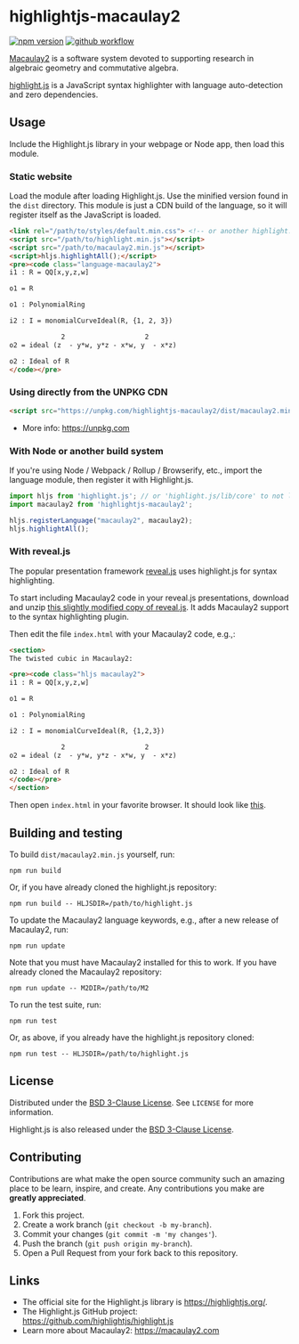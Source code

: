 # highlightjs-macaulay2

[![npm version](https://badge.fury.io/js/highlightjs-macaulay2.svg)](
https://badge.fury.io/js/highlightjs-macaulay2)
[![github workflow](
https://github.com/d-torrance/highlightjs-macaulay2/actions/workflows/build.yml/badge.svg)](https://github.com/d-torrance/highlightjs-macaulay2/actions/workflows/build.yml)

[Macaulay2](https://macaulay2.com) is a
software system devoted to supporting research in algebraic geometry
and commutative algebra.

[highlight.js](https://highlightjs.org/) is a JavaScript syntax
highlighter with language auto-detection and zero dependencies.

## Usage

Include the Highlight.js library in your webpage or Node app, then load this module.

### Static website

Load the module after loading Highlight.js.  Use the minified version found in the `dist` directory.  This module is just a CDN build of the language, so it will register itself as the JavaScript is loaded.

```html
<link rel="/path/to/styles/default.min.css"> <!-- or another highlight.js theme -->
<script src="/path/to/highlight.min.js"></script>
<script src="/path/to/macaulay2.min.js"></script>
<script>hljs.highlightAll();</script>
<pre><code class="language-macaulay2">
i1 : R = QQ[x,y,z,w]

o1 = R

o1 : PolynomialRing

i2 : I = monomialCurveIdeal(R, {1, 2, 3})

             2                    2
o2 = ideal (z  - y*w, y*z - x*w, y  - x*z)

o2 : Ideal of R
</code></pre>
```

### Using directly from the UNPKG CDN

```html
<script src="https://unpkg.com/highlightjs-macaulay2/dist/macaulay2.min.js"></script>
```

- More info: <https://unpkg.com>

### With Node or another build system

If you're using Node / Webpack / Rollup / Browserify, etc., import the language module, then register it with Highlight.js.

```javascript
import hljs from 'highlight.js'; // or 'highlight.js/lib/core' to not load other languages
import macaulay2 from 'highlightjs-macaulay2';

hljs.registerLanguage("macaulay2", macaulay2);
hljs.highlightAll();
```

### With reveal.js

The popular presentation framework [reveal.js](https://revealjs.com/) uses highlight.js for syntax highlighting.

To start including Macaulay2 code in your reveal.js presentations, download and unzip [this slightly modified copy of reveal.js](https://github.com/d-torrance/reveal.js/archive/refs/heads/macaulay2.zip).  It adds Macaulay2 support to the syntax highlighting plugin.

Then edit the file `index.html` with your Macaulay2 code, e.g.,:

```html
<section>
The twisted cubic in Macaulay2:

<pre><code class="hljs macaulay2">
i1 : R = QQ[x,y,z,w]

o1 = R

o1 : PolynomialRing

i2 : I = monomialCurveIdeal(R, {1,2,3})

             2                    2
o2 = ideal (z  - y*w, y*z - x*w, y  - x*z)

o2 : Ideal of R
</code></pre>
</section>
```

Then open `index.html` in your favorite browser.  It should look like [this](https://d-torrance.github.io/reveal.js/).

## Building and testing

To build `dist/macaulay2.min.js` yourself, run:

```
npm run build
```

Or, if you have already cloned the highlight.js repository:

```
npm run build -- HLJSDIR=/path/to/highlight.js
```

To update the Macaulay2 language keywords, e.g., after a new release of
Macaulay2, run:

```
npm run update
```

Note that you must have Macaulay2 installed for this to work.  If you have
already cloned the Macaulay2 repository:

```
npm run update -- M2DIR=/path/to/M2
```

To run the test suite, run:

```
npm run test
```

Or, as above, if you already have the highlight.js repository cloned:

```
npm run test -- HLJSDIR=/path/to/highlight.js
```


## License

Distributed under the [BSD 3-Clause License](./LICENSE). See `LICENSE` for more information.

Highlight.js is also released under the [BSD 3-Clause License](https://github.com/highlightjs/highlight.js/blob/master/LICENSE).

## Contributing

Contributions are what make the open source community such an amazing place to be learn, inspire, and create. Any contributions you make are **greatly appreciated**.

1. Fork this project.
2. Create a work branch (`git checkout -b my-branch`).
3. Commit your changes (`git commit -m 'my changes'`).
4. Push the branch (`git push origin my-branch`).
5. Open a Pull Request from your fork back to this repository.

## Links

- The official site for the Highlight.js library is <https://highlightjs.org/>.
- The Highlight.js GitHub project: <https://github.com/highlightjs/highlight.js>
- Learn more about Macaulay2: <https://macaulay2.com>
